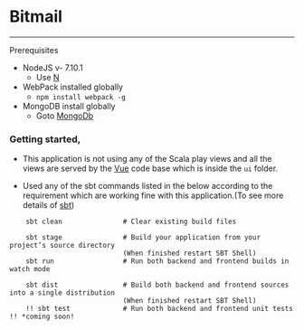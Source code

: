 # Bitmail
---

Prerequisites
  - NodeJS v- 7.10.1
    - Use [N](https://github.com/tj/n)
  - WebPack installed globally 
    - ```npm install webpack -g``` 
  - MongoDB install globally
    - Goto [MongoDb](https://docs.mongodb.com/manual/installation/)
  
### Getting started,

* This application is not using any of the Scala play views and all the views are served by the [Vue](https://vuejs.org/) code base which is inside the `ui` folder.

* Used any of the sbt commands listed in the below according to the requirement which are working fine with this application.(To see more details of [sbt](http://www.scala-sbt.org/))

``` 
    sbt clean               # Clear existing build files
    
    sbt stage               # Build your application from your project’s source directory 
                            (When finished restart SBT Shell)
    sbt run                 # Run both backend and frontend builds in watch mode
    
    sbt dist                # Build both backend and frontend sources into a single distribution
                            (When finished restart SBT Shell)
    !! sbt test             # Run both backend and frontend unit tests !! *coming soon!  
```





 